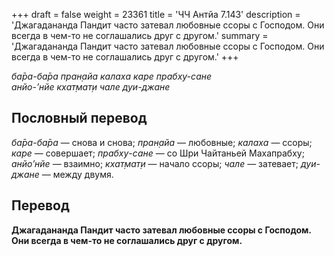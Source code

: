 +++
draft = false
weight = 23361
title = 'ЧЧ Антйа 7.143'
description = 'Джагадананда Пандит часто затевал любовные ссоры с Господом. Они всегда в чем-то не соглашались друг с другом.'
summary = 'Джагадананда Пандит часто затевал любовные ссоры с Господом. Они всегда в чем-то не соглашались друг с другом.'
+++

_ба̄ра-ба̄ра пран̣айа калаха каре прабху-сане  
анйо-’нйе кхат̣мат̣и чале дуи-джане_

## Пословный перевод

_ба̄ра_\-_ба̄ра_ — снова и снова; _пран̣айа_ — любовные; _калаха_ — ссоры; _каре_ — совершает; _прабху_\-_сане_ — со Шри Чайтаньей Махапрабху; _анйо’нйе_ — взаимно; _кхат̣мат̣и_ — начало ссоры; _чале_ — затевает; _дуи_\-_джане_ — между двумя.

## Перевод

**Джагадананда Пандит часто затевал любовные ссоры с Господом. Они всегда в чем-то не соглашались друг с другом.**
